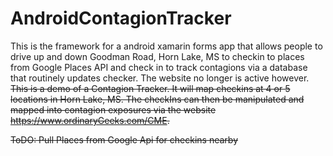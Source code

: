 # AndroidContagionTracker


This is the framework for a android xamarin forms app that allows people to drive up and down Goodman Road, Horn Lake, MS to checkin to places from Google Places API and check in to track contagions via a database that routinely updates checker.  The website no longer is active however.
<s>This is a demo of a Contagion Tracker. It will map checkins at 4 or 5 locations in Horn Lake, MS. The checkIns can then be manipulated and mapped into contagion exposures via the website https://www.ordinaryGeeks.com/CME.

ToDO:
Pull Places from Google Api for checkins nearby
</s>
